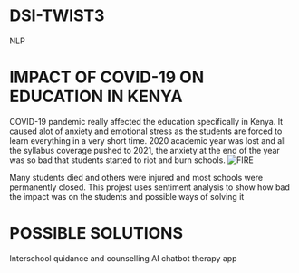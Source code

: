 # DSI-TWIST3
NLP
# IMPACT OF COVID-19 ON EDUCATION IN KENYA
COVID-19 pandemic really affected the education specifically in Kenya. It caused alot of anxiety and emotional stress as the students are forced to learn everything in a very short time.
2020 academic year was lost and all the syllabus coverage pushed to 2021, the anxiety at the end of the year was so bad that students started to riot and burn schools. 
![FIRE](https://user-images.githubusercontent.com/97385199/164246416-1bd7a3c6-92e7-400e-a01b-d59eddad4953.jpg)

Many students died and others were injured and most schools were permanently closed.
This projest uses sentiment analysis to show how bad the impact was on the students and possible ways of solving it
# POSSIBLE SOLUTIONS
Interschool quidance and counselling
AI chatbot therapy app
